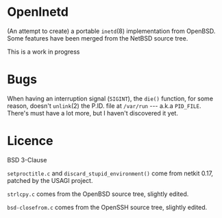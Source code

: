 # OpenInetd

(An attempt to create) a portable ``inetd``(8) implementation from OpenBSD.  
Some features have been merged from the NetBSD source tree.

This is a work in progress

# Bugs

When having an interruption signal (``SIGINT``), the ``die()`` function, for
some reason, doesn't ``unlink``(2) the P.ID. file at ``/var/run`` --- a.k.a
``PID_FILE``.  
There's must have a lot more, but I haven't discovered it yet.

# Licence

BSD 3-Clause

``setproctitle.c`` and ``discard_stupid_environment()`` come from netkit
0.17, patched by the USAGI project.

``strlcpy.c`` comes from the OpenBSD source tree, slightly edited.

``bsd-closefrom.c`` comes from the OpenSSH source tree, slightly edited.
